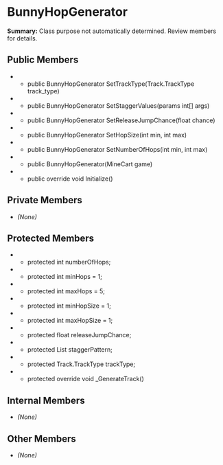 # BunnyHopGenerator

**Summary:** Class purpose not automatically determined. Review members for details.

## Public Members
- - public BunnyHopGenerator SetTrackType(Track.TrackType track_type)
- - public BunnyHopGenerator SetStaggerValues(params int[] args)
- - public BunnyHopGenerator SetReleaseJumpChance(float chance)
- - public BunnyHopGenerator SetHopSize(int min, int max)
- - public BunnyHopGenerator SetNumberOfHops(int min, int max)
- - public BunnyHopGenerator(MineCart game)
- - public override void Initialize()

## Private Members
- *(None)*

## Protected Members
- - protected int numberOfHops;
- - protected int minHops = 1;
- - protected int maxHops = 5;
- - protected int minHopSize = 1;
- - protected int maxHopSize = 1;
- - protected float releaseJumpChance;
- - protected List<int> staggerPattern;
- - protected Track.TrackType trackType;
- - protected override void _GenerateTrack()

## Internal Members
- *(None)*

## Other Members
- *(None)*
